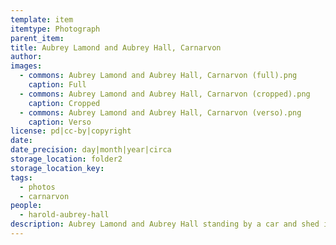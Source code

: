 ```yaml
---
template: item
itemtype: Photograph
parent_item: 
title: Aubrey Lamond and Aubrey Hall, Carnarvon
author: 
images:
  - commons: Aubrey Lamond and Aubrey Hall, Carnarvon (full).png
    caption: Full
  - commons: Aubrey Lamond and Aubrey Hall, Carnarvon (cropped).png
    caption: Cropped
  - commons: Aubrey Lamond and Aubrey Hall, Carnarvon (verso).png
    caption: Verso
license: pd|cc-by|copyright
date: 
date_precision: day|month|year|circa
storage_location: folder2
storage_location_key: 
tags:
  - photos
  - carnarvon
people:
  - harold-aubrey-hall
description: Aubrey Lamond and Aubrey Hall standing by a car and shed in Carnarvon in Western Australia.
---
```

